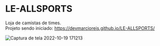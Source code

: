 # LE-ALLSPORTS
Loja de camistas de times.<br>
Projeto sendo iniciado: https://devmarcioreis.github.io/LE-ALLSPORTS/<br>

![Captura de tela 2022-10-19 171213](https://user-images.githubusercontent.com/107413382/196794265-562ed0c4-031e-49bb-858f-28ce7a93564c.jpg)
